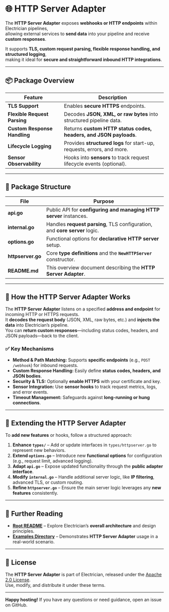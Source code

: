 # 🌐 HTTP Server Adapter

The **HTTP Server Adapter** exposes **webhooks or HTTP endpoints** within Electrician pipelines,  
allowing external services to **send data** into your pipeline and receive **custom responses**.

It supports **TLS, custom request parsing, flexible response handling, and structured logging**,  
making it ideal for **secure and straightforward inbound HTTP integrations**.

---

## 📦 Package Overview

| Feature                       | Description                                                               |
| ----------------------------- | ------------------------------------------------------------------------- |
| **TLS Support**              | Enables **secure HTTPS** endpoints.                                       |
| **Flexible Request Parsing**  | Decodes **JSON, XML, or raw bytes** into structured pipeline data.        |
| **Custom Response Handling** | Returns **custom HTTP status codes, headers, and JSON payloads**.         |
| **Lifecycle Logging**         | Provides **structured logs** for start-up, requests, errors, and more.    |
| **Sensor Observability**      | Hooks into **sensors** to track request lifecycle events (optional).      |

---

## 📂 Package Structure

| File            | Purpose                                                                 |
| --------------- | ----------------------------------------------------------------------- |
| **api.go**      | Public API for **configuring and managing HTTP server** instances.      |
| **internal.go** | Handles **request parsing**, TLS configuration, and **core server** logic. |
| **options.go**  | Functional options for **declarative HTTP server** setup.               |
| **httpserver.go** | Core **type definitions** and the **`NewHTTPServer`** constructor. |
| **README.md**   | This overview document describing the **HTTP Server Adapter**.          |

---

## 🔧 How the HTTP Server Adapter Works

The **HTTP Server Adapter** listens on a specified **address and endpoint** for incoming HTTP or HTTPS requests.  
It **decodes the request body** (JSON, XML, raw bytes, etc.) and **injects the data** into Electrician’s pipeline.  
You can **return custom responses**—including status codes, headers, and JSON payloads—back to the client.

### ✅ **Key Mechanisms**

- **Method & Path Matching:** Supports **specific endpoints** (e.g., `POST /webhook`) for inbound requests.
- **Custom Response Handling:** Easily define **status codes, headers, and JSON bodies**.
- **Security & TLS:** Optionally **enable HTTPS** with your certificate and key.
- **Sensor Integration:** Use **sensor hooks** to track request metrics, logs, and error events.
- **Timeout Management:** Safeguards against **long-running or hung connections**.

---

## 🔧 Extending the HTTP Server Adapter

To **add new features** or hooks, follow a structured approach:

1. **Enhance `types/`** – Add or update interfaces in `types/httpserver.go` to represent new behaviors.
2. **Extend `options.go`** – Introduce new **functional options** for configuration (e.g., request limit, advanced logging).
3. **Adapt `api.go`** – Expose updated functionality through the **public adapter interface**.
4. **Modify `internal.go`** – Handle additional server logic, like **IP filtering**, advanced TLS, or custom routing.
5. **Refine `httpserver.go`** – Ensure the main server logic leverages any **new features** consistently.

---

## 📖 Further Reading

- **[Root README](../../../../README.md)** – Explore Electrician’s **overall architecture** and design principles.
- **[Examples Directory](../../../../example/plug_example/httpadapter/httpserver)** – Demonstrates **HTTP Server Adapter** usage in a real-world scenario.

---

## 📝 License

The **HTTP Server Adapter** is part of Electrician, released under the [Apache 2.0 License](../../../../LICENSE).  
Use, modify, and distribute it under these terms.

---

**Happy hosting!** If you have any questions or need guidance, open an issue on GitHub.
